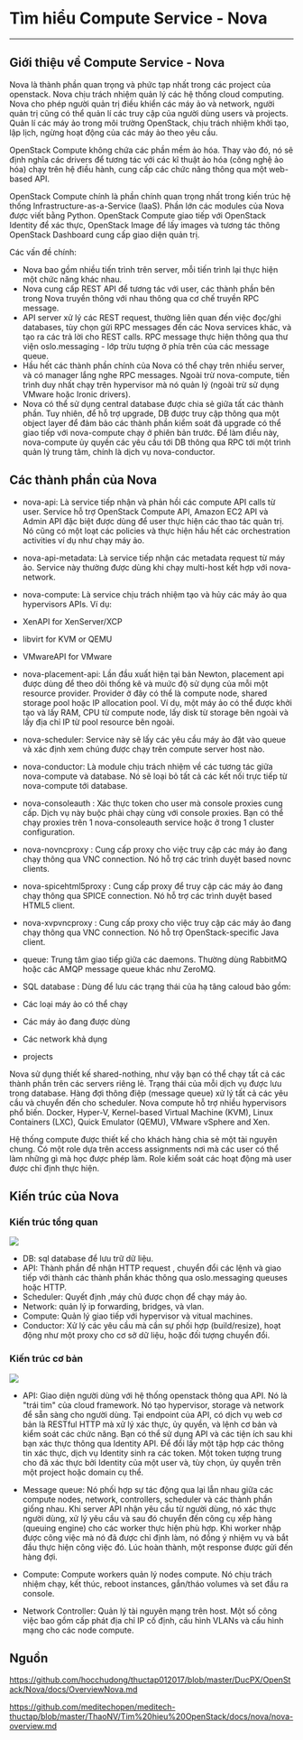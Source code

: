 # Tìm hiểu Compute Service - Nova
---
## Giới thiệu về Compute Service - Nova

Nova là thành phần quan trọng và phức tạp nhất trong các project của openstack. Nova chịu trách nhiệm quản lý các hệ thống cloud computing. Nova cho phép người quản trị điều khiển các máy ảo và network, người quản trị cũng có thể quản lí các truy cập của người dùng users và projects. Quản lí các máy ảo trong môi trường OpenStack, chịu trách nhiệm khởi tạo, lập lịch, ngừng hoạt động của các máy ảo theo yêu cầu.

OpenStack Compute không chứa các phần mềm ảo hóa. Thay vào đó, nó sẽ định nghĩa các drivers để tương tác với các kĩ thuật ảo hóa (công nghệ ảo hóa) chạy trên hệ điều hành, cung cấp các chức năng thông qua một web-based API.

OpenStack Compute chính là phần chính quan trọng nhất trong kiến trúc hệ thống Infrastructure-as-a-Service (IaaS). Phần lớn các modules của Nova được viết bằng Python. OpenStack Compute giao tiếp với OpenStack Identity để xác thực, OpenStack Image để lấy images và tương tác thông OpenStack Dashboard cung cấp giao diện quản trị.


Các vấn đề chính:
- Nova bao gồm nhiều tiến trình trên server, mỗi tiến trình lại thực hiện một chức năng khác nhau.
- Nova cung cấp REST API để tương tác với user, các thành phần bên trong Nova truyền thông với nhau thông qua cơ chế truyền RPC message.
- API server xử lý các REST request, thường liên quan đến việc đọc/ghi databases, tùy chọn gửi RPC messages đến các Nova services khác, và tạo ra các trả lời cho REST calls. RPC message thực hiện thông qua thư viện oslo.messaging - lớp trừu tượng ở phía trên của các message queue.
- Hầu hết các thành phần chính của Nova có thể chạy trên nhiều server, và có manager lắng nghe RPC messages. Ngoài trừ nova-compute, tiến trình duy nhất chạy trên hypervisor mà nó quản lý (ngoài trừ sử dụng VMware hoặc Ironic drivers).
- Nova có thể sử dụng central database được chia sẻ giữa tất các thành phần. Tuy nhiên, để hỗ trợ upgrade, DB được truy cập thông qua một object layer để đảm bảo các thành phần kiểm soát đã upgrade có thể giao tiếp với nova-compute chạy ở phiên bản trước. Để làm điều này, nova-compute ủy quyền các yêu cầu tới DB thông qua RPC tới một trình quản lý trung tâm, chính là dịch vụ nova-conductor.


## Các thành phần của Nova

- nova-api: Là service tiếp nhận và phản hồi các compute API calls từ user. Service hỗ trợ OpenStack Compute API, Amazon EC2 API và Admin API đặc biệt được dùng để user thực hiện các thao tác quản trị. Nó cũng có một loạt các policies và thực hiện hầu hết các orchestration activities ví dụ như chạy máy ảo.

- nova-api-metadata: Là service tiếp nhận các metadata request từ máy ảo. Service này thường được dùng khi chạy multi-host kết hợp với nova-network.

- nova-compute: Là service chịu trách nhiệm tạo và hủy các máy ảo qua hypervisors APIs. Ví dụ:
 - XenAPI for XenServer/XCP
 - libvirt for KVM or QEMU
 - VMwareAPI for VMware

- nova-placement-api: Lần đầu xuất hiện tại bản Newton, placement api được dùng để theo dõi thống kê và muức độ sử dụng của mỗi một resource provider. Provider ở đây có thể là compute node, shared storage pool hoặc IP allocation pool. Ví dụ, một máy ảo có thể được khởi tạo và lấy RAM, CPU từ compute node, lấy disk từ storage bên ngoài và lấy địa chỉ IP từ pool resource bên ngoài.

- nova-scheduler: Service này sẽ lấy các yêu cầu máy ảo đặt vào queue và xác định xem chúng được chạy trên compute server host nào.

- nova-conductor: Là module chịu trách nhiệm về các tương tác giữa nova-compute và database. Nó sẽ loại bỏ tất cả các kết nối trực tiếp từ nova-compute tới database.

- nova-consoleauth : Xác thực token cho user mà console proxies cung cấp. Dịch vụ này buộc phải chạy cùng với console proxies. Bạn có thể chạy proxies trên 1 nova-consoleauth service hoặc ở trong 1 cluster configuration.

- nova-novncproxy : Cung cấp proxy cho việc truy cập các máy ảo đang chạy thông qua VNC connection. Nó hỗ trợ các trình duyệt based novnc clients.

- nova-spicehtml5proxy : Cung cấp proxy để truy cập các máy ảo đang chạy thông qua SPICE connection. Nó hỗ trợ các trình duyệt based HTML5 client.

- nova-xvpvncproxy : Cung cấp proxy cho việc truy cập các máy ảo đang chạy thông qua VNC connection. Nó hỗ trợ OpenStack-specific Java client.

- queue: Trung tâm giao tiếp giữa các daemons. Thường dùng RabbitMQ hoặc các AMQP message queue khác như ZeroMQ.

- SQL database : Dùng để lưu các trạng thái của hạ tâng caloud bảo gồm:
 - Các loại máy ảo có thể chạy
 - Các máy ảo đang được dùng
 - Các network khả dụng
 - projects

Nova sử dụng thiết kế shared-nothing, như vậy bạn có thể chạy tất cả các thành phần trên các servers riêng lẻ. Trạng thái của mỗi dịch vụ được lưu trong database. Hàng đợi thông điệp (message queue) xử lý tất cả các yêu cầu và chuyển đến cho scheduler. Nova compute hỗ trợ nhiều hypervisors phổ biến. Docker, Hyper-V, Kernel-based Virtual Machine (KVM), Linux Containers (LXC), Quick Emulator (QEMU), VMware vSphere and Xen.

Hệ thống compute được thiết kế cho khách hàng chia sẻ một tài nguyên chung. Có một role dựa trên access assignments nơi mà các user có thể làm những gì mà học được phép làm. Role kiểm soát các hoạt động mà user được chỉ định thực hiện.

## Kiến trúc của Nova

### Kiến trúc tổng quan
![](images/nova-overview-1.png)

- DB: sql database để lưu trữ dữ liệu.
- API: Thành phần để nhận HTTP request , chuyển đổi các lệnh và giao tiếp với thành các thành phần khác thông qua oslo.messaging queuses hoặc HTTP.
- Scheduler: Quyết định ,máy chủ được chọn để chạy máy ảo.
- Network: quản lý ip forwarding, bridges, và vlan.
- Compute: Quản lý giao tiếp với hypervisor và vitual machines.
- Conductor: Xử lý các yêu cầu mà cần sự phối hợp (build/resize), hoạt động như một proxy cho cơ sở dữ liệu, hoặc đối tượng chuyển đổi.

### Kiến trúc cơ bản

![](images/nova-overview-2.png)

- API: Giao diện người dùng với hệ thống openstack thông qua API. Nó là "trái tim" của cloud framework. Nó tạo hypervisor, storage và network để sẵn sàng cho người dùng. Tại endpoint của API, có dịch vụ web cơ bản là RESTful HTTP mà xử lý xác thực, ủy quyền, và lệnh cơ bản và kiểm soát các chức năng. Bạn có thể sử dụng API và các tiện ích sau khi bạn xác thực thông qua Identity API. Để đổi lấy một tập hợp các thông tin xác thực, dịch vụ Identity sinh ra các token. Một token tượng trung cho đã xác thực bởi Identity của một user và, tùy chọn, ủy quyền trên một project hoặc domain cụ thể.

- Message queue: Nó phối hợp sự tác động qua lại lẫn nhau giữa các compute nodes, network, controllers, scheduler và các thành phần giống nhau. Khi server API nhận yêu cầu từ người dùng, nó xác thực người dùng, xử lý yêu cầu và sau đó chuyển đến công cụ xếp hàng (queuing engine) cho các worker thực hiện phù hợp. Khi worker nhập được công việc mà nó đã được chỉ định làm, nó đồng ý nhiệm vụ và bắt đầu thực hiện công việc đó. Lúc hoàn thành, một response được gửi đến hàng đợi.

- Compute: Compute workers quản lý nodes compute. Nó chịu trách nhiệm chạy, kết thúc, reboot instances, gắn/tháo volumes và set đầu ra console.

- Network Controller: Quản lý tài nguyên mạng trên host. Một số công việc bao gồm cấp phát địa chỉ IP cố định, cấu hình VLANs và cấu hình mạng cho các node compute.

## Nguồn

https://github.com/hocchudong/thuctap012017/blob/master/DucPX/OpenStack/Nova/docs/OverviewNova.md

https://github.com/meditechopen/meditech-thuctap/blob/master/ThaoNV/Tim%20hieu%20OpenStack/docs/nova/nova-overview.md
